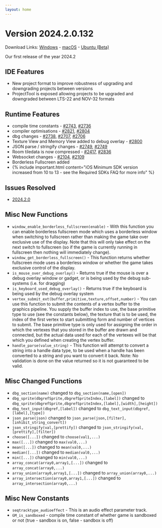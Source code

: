 ```yaml
---
layout: home
---
```

# Version 2024.2.0.132

Download Links: [Windows](https://gms.yoyogames.com/GameMaker-Installer-2024.2.0.132.exe) - [macOS](https://gms.yoyogames.com/GameMaker-2024.2.0.132.pkg) -  [Ubuntu (Beta)](https://gms.yoyogames.com/GameMaker-Beta-2024.200.0.505.deb)

Our first release of the year 2024.2

## IDE Features
* New project format to improve robustness of upgrading and downgrading projects between versions
* ProjectTool is exposed allowing projects to be upgraded and downgraded between LTS-22 and NOV-32 formats


## Runtime Features
* compile time constants - [#2743](https://github.com/YoYoGames/GameMaker-Bugs/issues/2743), [#2736](https://github.com/YoYoGames/GameMaker-Bugs/issues/2736)
* compiler optimisations - [#2821](https://github.com/YoYoGames/GameMaker-Bugs/issues/2821), [#2804](https://github.com/YoYoGames/GameMaker-Bugs/issues/2804)
* dbg changes - [#2738](https://github.com/YoYoGames/GameMaker-Bugs/issues/2738), [#2707](https://github.com/YoYoGames/GameMaker-Bugs/issues/2707), [#2706](https://github.com/YoYoGames/GameMaker-Bugs/issues/2706)
* Texture View and Memory View added to debug overlay - [#2800](https://github.com/YoYoGames/GameMaker-Bugs/issues/2800)
* JSON parse / stringify changes - [#2749](https://github.com/YoYoGames/GameMaker-Bugs/issues/2808), [#2749](https://github.com/YoYoGames/GameMaker-Bugs/issues/2749)
* Room tiledata is now compressed - [#2417](https://github.com/YoYoGames/GameMaker-Bugs/issues/2417), [#2836](https://github.com/YoYoGames/GameMaker-Bugs/issues/2836)
* Websocket changes - [#2104](https://github.com/YoYoGames/GameMaker-Bugs/issues/2104), [#2109](https://github.com/YoYoGames/GameMaker-Bugs/issues/2109)
* Borderless Fullscreen added
* {% include important.html content="iOS Minimum SDK version increased from 10 to 13 - see the Required SDKs FAQ for more info" %}

## Issues Resolved
- [2024.2.0](https://github.com/YoYoGames/GameMaker-Bugs/milestone/7?closed=1)

## Misc New Functions

- `window_enable_borderless_fullscreen(enable)` - With this function you can enable borderless fullscreen mode which uses a borderless window when switching to fullscreen rather than making the game take over exclusive use of the display. Note that this will only take effect on the next switch to fullscreen (so if the game is currently running in fullscreen then nothing will immediately change).
- `window_get_borderless_fullscreen()` - This function returns whether fullscreen mode uses a borderless window or whether the game takes exclusive control of the display.
- `is_mouse_over_debug_overlay()` - Returns true if the mouse is over a debug overlay window or gadget, or is being used by the debug sub-systems (i.e. for dragging)
- `is_keyboard_used_debug_overlay()` - Returns true if the keyboard is being used by the debug overlay system
- `vertex_submit_ext(buffer,primitive,texture,offset,number)` - You can use this function to submit the contents of a vertex buffer to the graphics pipeline. You supply the buffer index to use, the base primitive type to use (see the constants below), the texture that is to be used, the index of the first vertex to start submitting form and number of vertices to submit. The base primitive type is only used for assigning the order in which the vertexes that you stored in the buffer are drawn and connected, but the actual data used for each of the vertexes will be that which you defined when creating the vertex buffer.
- `handle_parse(value_string)` - This function will attempt to convert a string into a handle data type, to be used when a handle has been converted to a string and you want to convert it back. Note: No validation is done on the value returned so it is not guaranteed to be valid.

## Misc Changed Functions

- `dbg_section(name)` changed to `dbg_section(name,[open])`
- `dbg_sprite(dbgrefSprite,dbgrefSpriteIndex,[label])` changed to `dbg_sprite(dbgrefSprite,dbgrefSpriteIndex,[label],[width],[height])`
- `dbg_text_input(dbgref,[label])` changed to `dbg_text_input(dbgref,[label],[type])`
- `json_parse(json)` changed to `json_parse(json,[filter],[inhibit_string_convert])`
- `json_stringify(val,[prettify])` changed to `json_stringify(val,[prettify],[filter])`
- `choose([...])` changed to `choose(val1,...)`
- `max([...])` changed to `max(val0,...)`
- `mean([...])` changed to `mean(val0,...)`
- `median([...])` changed to `median(val0,...)`
- `min([...])` changed to `min(val0,...)`
- `array_concat(array0,array1,[...])` changed to `array_concat(array0,...)`
- `array_union(array0,array1,[...])` changed to `array_union(array0,...)`
- `array_intersection(array0,array1,[...])` changed to `array_intersection(array0,...)`

## Misc New Constants

- `seqtracktype_audioeffect` - This is an audio effect parameter track.
- `GM_is_sandboxed` - compile time constant of whether game is sandboxed or not (true - sandbox is on, false - sandbox is off)

